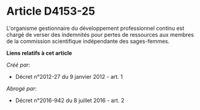 # Article D4153-25

L'organisme gestionnaire du développement professionnel continu est chargé de verser des indemnités pour pertes de ressources
aux membres de la commission scientifique indépendante des sages-femmes.

**Liens relatifs à cet article**

_Créé par_:

  - Décret n°2012-27 du 9 janvier 2012 - art. 1

_Abrogé par_:

  - Décret n°2016-942 du 8 juillet 2016 - art. 2
